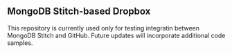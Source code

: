 ## MongoDB Stitch-based Dropbox
This repository is currently used only for testing integratin between MongoDB Stitch and GitHub.  Future updates will incorporate additional code samples.
